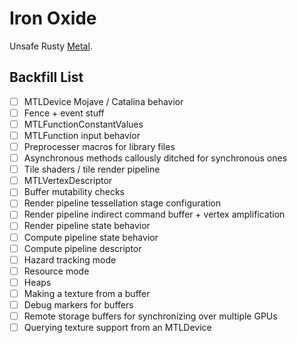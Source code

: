 Iron Oxide
=

Unsafe Rusty [Metal](https://developer.apple.com/documentation/metal?language=objc).

Backfill List
-
- [ ] MTLDevice Mojave / Catalina behavior
- [ ] Fence + event stuff
- [ ] MTLFunctionConstantValues
- [ ] MTLFunction input behavior
- [ ] Preprocesser macros for library files
- [ ] Asynchronous methods callously ditched for synchronous ones
- [ ] Tile shaders / tile render pipeline
- [ ] MTLVertexDescriptor
- [ ] Buffer mutability checks
- [ ] Render pipeline tessellation stage configuration
- [ ] Render pipeline indirect command buffer + vertex amplification
- [ ] Render pipeline state behavior
- [ ] Compute pipeline state behavior
- [ ] Compute pipeline descriptor
- [ ] Hazard tracking mode
- [ ] Resource mode
- [ ] Heaps
- [ ] Making a texture from a buffer
- [ ] Debug markers for buffers
- [ ] Remote storage buffers for synchronizing over multiple GPUs
- [ ] Querying texture support from an MTLDevice